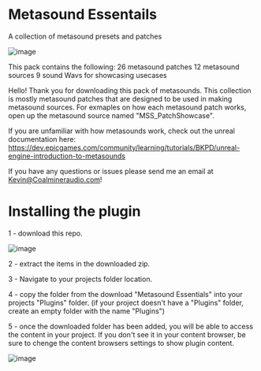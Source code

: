 # Metasound Essentails
 A collection of metasound presets and patches

![image](https://github.com/CoalminerAudio/MetasoundEssentials/assets/98418608/418abcd2-07eb-42eb-bd88-cf1023d38bbf)


This pack contains the following:
26 metasound patches
12 metasound sources
9 sound Wavs for showcasing usecases

 Hello!
 Thank you for downloading this pack of metasounds.
 This collection is mostly metasound patches that are designed to be used in making metasound sources. For exmaples on how each metasound patch works, open up the metasound source named "MSS_PatchShowcase".

 If you are unfamiliar with how metasounds work, check out the unreal documentation here: https://dev.epicgames.com/community/learning/tutorials/BKPD/unreal-engine-introduction-to-metasounds

If you have any questions or issues please send me an email at Kevin@Coalmineraudio.com!

# Installing the plugin

1 - download this repo.


![image](https://github.com/CoalminerAudio/MetasoundEssentials/assets/98418608/4b253ac8-b29f-4968-b456-4804e5c3722f)



2 - extract the items in the downloaded zip.

3 - Navigate to your projects folder location.

4 - copy the folder from the download "Metasound Essentials" into your projects "Plugins" folder.
(if your project doesn't have a "Plugins" folder, create an empty folder with the name "Plugins")

5 - once the downloaded folder has been added, you will be able to access the content in your project. If you don't see it in your content browser, be sure to chenge the content browsers settings to show plugin content.


![image](https://github.com/CoalminerAudio/MetasoundEssentials/assets/98418608/ad25ddea-00ff-45d4-ac2f-7336ecbc1e2f)


